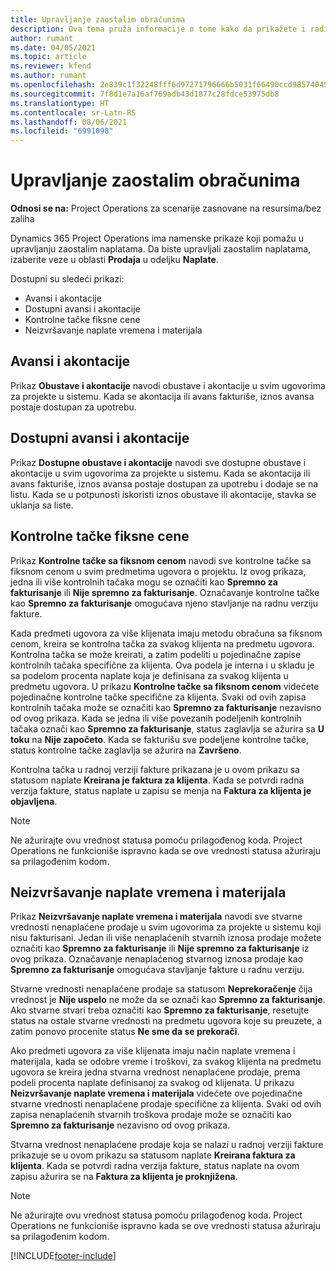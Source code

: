 ```yaml
---
title: Upravljanje zaostalim obračunima
description: Ova tema pruža informacije o tome kako da prikažete i radite sa zaostalim naplatama u usluzi Project Operations.
author: rumant
ms.date: 04/05/2021
ms.topic: article
ms.reviewer: kfend
ms.author: rumant
ms.openlocfilehash: 2e839c1f32248fff6d97271796666b5031f66490ccd98574045b770100bf379f
ms.sourcegitcommit: 7f8d1e7a16af769adb43d1877c28fdce53975db8
ms.translationtype: HT
ms.contentlocale: sr-Latn-RS
ms.lasthandoff: 08/06/2021
ms.locfileid: "6991098"
---
```

# <a name="manage-billing-backlog"></a>Upravljanje zaostalim obračunima

**Odnosi se na:** Project Operations za scenarije zasnovane na resursima/bez zaliha

Dynamics 365 Project Operations ima namenske prikaze koji pomažu u upravljanju zaostalim naplatama. Da biste upravljali zaostalim naplatama, izaberite veze u oblasti **Prodaja** u odeljku **Naplate**. 

Dostupni su sledeći prikazi:

- Avansi i akontacije
- Dostupni avansi i akontacije
- Kontrolne tačke fiksne cene
- Neizvršavanje naplate vremena i materijala

## <a name="retainers-and-advances"></a>Avansi i akontacije

Prikaz **Obustave i akontacije** navodi obustave i akontacije u svim ugovorima za projekte u sistemu. Kada se akontacija ili avans fakturiše, iznos avansa postaje dostupan za upotrebu.

## <a name="available-retainers-and-advances"></a>Dostupni avansi i akontacije

Prikaz **Dostupne obustave i akontacije** navodi sve dostupne obustave i akontacije u svim ugovorima za projekte u sistemu. Kada se akontacija ili avans fakturiše, iznos avansa postaje dostupan za upotrebu i dodaje se na listu. Kada se u potpunosti iskoristi iznos obustave ili akontacije, stavka se uklanja sa liste.

## <a name="fixed-price-milestones"></a>Kontrolne tačke fiksne cene

Prikaz **Kontrolne tačke sa fiksnom cenom** navodi sve kontrolne tačke sa fiksnom cenom u svim predmetima ugovora o projektu. Iz ovog prikaza, jedna ili više kontrolnih tačaka mogu se označiti kao **Spremno za fakturisanje** ili **Nije spremno za fakturisanje**. Označavanje kontrolne tačke kao **Spremno za fakturisanje** omogućava njeno stavljanje na radnu verziju fakture.

Kada predmeti ugovora za više klijenata imaju metodu obračuna sa fiksnom cenom, kreira se kontrolna tačka za svakog klijenta na predmetu ugovora. Kontrolna tačka se može kreirati, a zatim podeliti u pojedinačne zapise kontrolnih tačaka specifične za klijenta. Ova podela je interna i u skladu je sa podelom procenta naplate koja je definisana za svakog klijenta u predmetu ugovora. U prikazu **Kontrolne tačke sa fiksnom cenom** videćete pojedinačne kontrolne tačke specifične za klijenta. Svaki od ovih zapisa kontrolnih tačaka može se označiti kao **Spremno za fakturisanje** nezavisno od ovog prikaza. Kada se jedna ili više povezanih podeljenih kontrolnih tačaka označi kao **Spremno za fakturisanje**, status zaglavlja se ažurira sa **U toku** na **Nije započeto**. Kada se fakturišu sve podeljene kontrolne tačke, status kontrolne tačke zaglavlja se ažurira na **Završeno**.

Kontrolna tačka u radnoj verziji fakture prikazana je u ovom prikazu sa statusom naplate **Kreirana je faktura za klijenta**. Kada se potvrdi radna verzija fakture, status naplate u zapisu se menja na **Faktura za klijenta je objavljena**. 

> [!NOTE] 
> Ne ažurirajte ovu vrednost statusa pomoću prilagođenog koda. Project Operations ne funkcioniše ispravno kada se ove vrednosti statusa ažuriraju sa prilagođenim kodom.

## <a name="time-and-material-billing-backlog"></a>Neizvršavanje naplate vremena i materijala

Prikaz **Neizvršavanje naplate vremena i materijala** navodi sve stvarne vrednosti nenaplaćene prodaje u svim ugovorima za projekte u sistemu koji nisu fakturisani. Jedan ili više nenaplaćenih stvarnih iznosa prodaje možete označiti kao **Spremno za fakturisanje** ili **Nije spremno za fakturisanje** iz ovog prikaza. Označavanje nenaplaćenog stvarnog iznosa prodaje kao **Spremno za fakturisanje** omogućava stavljanje fakture u radnu verziju.

Stvarne vrednosti nenaplaćene prodaje sa statusom **Neprekoračenje** čija vrednost je **Nije uspelo** ne može da se označi kao **Spremno za fakturisanje**. Ako stvarne stvari treba označiti kao **Spremno za fakturisanje**, resetujte status na ostale stvarne vrednosti na predmetu ugovora koje su preuzete, a zatim ponovo procenite status **Ne sme da se prekorači**.

Ako predmeti ugovora za više klijenata imaju način naplate vremena i materijala, kada se odobre vreme i troškovi, za svakog klijenta na predmetu ugovora se kreira jedna stvarna vrednost nenaplaćene prodaje, prema podeli procenta naplate definisanoj za svakog od klijenata. U prikazu **Neizvršavanje naplate vremena i materijala** videćete ove pojedinačne stvarne vrednosti nenaplaćene prodaje specifične za klijenta. Svaki od ovih zapisa nenaplaćenih stvarnih troškova prodaje može se označiti kao **Spremno za fakturisanje** nezavisno od ovog prikaza.

Stvarna vrednost nenaplaćene prodaje koja se nalazi u radnoj verziji fakture prikazuje se u ovom prikazu sa statusom naplate **Kreirana faktura za klijenta**. Kada se potvrdi radna verzija fakture, status naplate na ovom zapisu ažurira se na **Faktura za klijenta je proknjižena**. 

> [!NOTE] 
> Ne ažurirajte ovu vrednost statusa pomoću prilagođenog koda. Project Operations ne funkcioniše ispravno kada se ove vrednosti statusa ažuriraju sa prilagođenim kodom.


[!INCLUDE[footer-include](../includes/footer-banner.md)]
